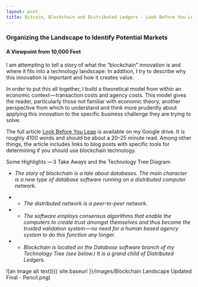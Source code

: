 ```yaml
---
layout: post
title: Bitcoin, Blockchain and Distributed Ledgers - Look Before You Leap
---
```


### Organizing the Landscape to Identify Potential Markets
#### A Viewpoint from 10,000 Feet

I am attempting to tell a story of what the “blockchain” innovation is and where it fits into a technology landscape. In addition, I try to describe why this innovation is important and how it creates value.

In order to put this all together, I build a theoretical model from within an economic context — transaction costs and agency costs. This model gives the reader, particularly those not familiar with economic theory, another perspective from which to understand and think more prudently about applying this innovation to the specific business challenge they are trying to solve.

The full article [Look Before You Leap](https://docs.google.com/document/d/1nkK6MPQfI8Skf79BAMVctDvO8Pw2HiiFEFVPMp5aCog/edit?usp=sharing) is available on my Google drive. It is roughly 4100 words and should be about a 20–25 minute read. Among other things, the article includes links to blog posts with specific tools for determining if you should use blockchain technology.


Some Highlights
— 3 Take Aways and the Technology Tree Diagram

* _The story of blockchain is a tale about databases. The main character is a new type of database software running on a distributed computer network._
- - _The distributed network is a peer-to-peer network._
- - _The software employs consensus algorithms that enable the computers to create trust amongst themselves and thus become the trusted validation system — no need for a human based agency system to do this function any longer._
- - _Blockchain is located on the Database software branch of my Technology Tree (see below.) It is a grand child of Distributed Ledgers._

![an image alt text]({{ site.baseurl }}/images/Blockchain Landscape Updated Final - Pencil.png)
